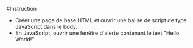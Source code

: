 #Instruction
- Créer une page de base HTML et ouvrir une balise de script de type JavaScript dans le body.
- En JavaScript, ouvrir une fenêtre d'alerte contenant le text "Hello World!"
